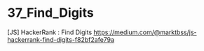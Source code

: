 # 37_Find_Digits
[JS] HackerRank : Find Digits
https://medium.com/@marktbss/js-hackerrank-find-digits-f82bf2afe79a

